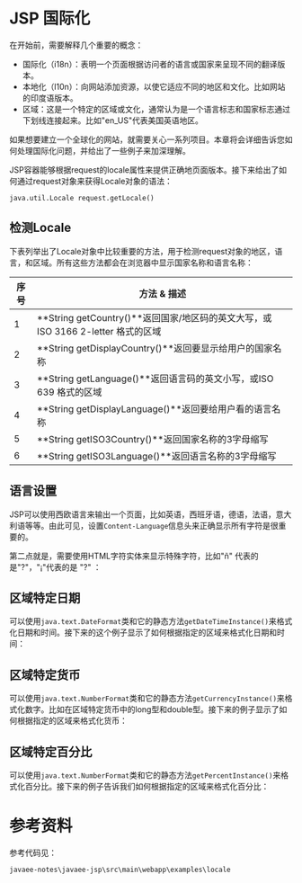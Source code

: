 # JSP 国际化

在开始前，需要解释几个重要的概念：

- 国际化（i18n）：表明一个页面根据访问者的语言或国家来呈现不同的翻译版本。
- 本地化（l10n）：向网站添加资源，以使它适应不同的地区和文化。比如网站的印度语版本。
- 区域：这是一个特定的区域或文化，通常认为是一个语言标志和国家标志通过下划线连接起来。比如"en_US"代表美国英语地区。

如果想要建立一个全球化的网站，就需要关心一系列项目。本章将会详细告诉您如何处理国际化问题，并给出了一些例子来加深理解。

JSP容器能够根据request的locale属性来提供正确地页面版本。接下来给出了如何通过request对象来获得Locale对象的语法：

```
java.util.Locale request.getLocale() 
```

## 检测Locale

下表列举出了Locale对象中比较重要的方法，用于检测request对象的地区，语言，和区域。所有这些方法都会在浏览器中显示国家名称和语言名称：

| **序号** | **方法** & **描述**                          |
| ------ | ---------------------------------------- |
| 1      | **String getCountry()**返回国家/地区码的英文大写，或 ISO 3166 2-letter 格式的区域 |
| 2      | **String getDisplayCountry()**返回要显示给用户的国家名称 |
| 3      | **String getLanguage()**返回语言码的英文小写，或ISO 639 格式的区域 |
| 4      | **String getDisplayLanguage()**返回要给用户看的语言名称 |
| 5      | **String getISO3Country()**返回国家名称的3字母缩写  |
| 6      | **String getISO3Language()**返回语言名称的3字母缩写 |

## 语言设置

JSP可以使用西欧语言来输出一个页面，比如英语，西班牙语，德语，法语，意大利语等等。由此可见，设置`Content-Language`信息头来正确显示所有字符是很重要的。

第二点就是，需要使用HTML字符实体来显示特殊字符，比如"ñ" 代表的是"?"，"¡"代表的是 "?" ：

## 区域特定日期

可以使用`java.text.DateFormat`类和它的静态方法`getDateTimeInstance()`来格式化日期和时间。接下来的这个例子显示了如何根据指定的区域来格式化日期和时间：

## 区域特定货币

可以使用`java.text.NumberFormat`类和它的静态方法`getCurrencyInstance()`来格式化数字。比如在区域特定货币中的long型和double型。接下来的例子显示了如何根据指定的区域来格式化货币：

## 区域特定百分比

可以使用`java.text.NumberFormat`类和它的静态方法`getPercentInstance()`来格式化百分比。接下来的例子告诉我们如何根据指定的区域来格式化百分比：

# 参考资料

参考代码见：

```
javaee-notes\javaee-jsp\src\main\webapp\examples\locale
```
